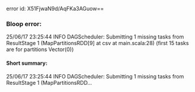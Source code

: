 error id: X51FjwaN9d/AqFKa3AGuow==
### Bloop error:

25/06/17 23:25:44 INFO DAGScheduler: Submitting 1 missing tasks from ResultStage 1 (MapPartitionsRDD[9] at csv at main.scala:28) (first 15 tasks are for partitions Vector(0))
#### Short summary: 

25/06/17 23:25:44 INFO DAGScheduler: Submitting 1 missing tasks from ResultStage 1 (MapPartitionsRDD...